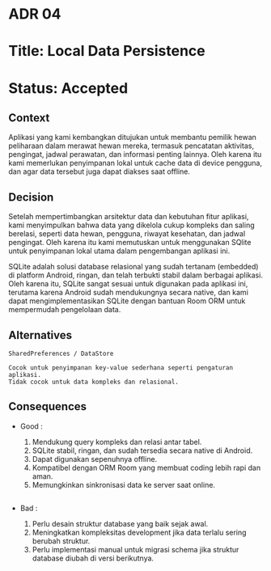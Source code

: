 # ADR 04
# Title: Local Data Persistence
# Status: Accepted

## Context
Aplikasi yang kami kembangkan ditujukan untuk membantu pemilik hewan peliharaan dalam merawat hewan mereka, termasuk pencatatan aktivitas, pengingat, jadwal perawatan, dan informasi penting lainnya. Oleh karena itu kami memerlukan penyimpanan lokal untuk cache data di device pengguna, dan agar data tersebut juga dapat diakses saat offline.

## Decision
Setelah mempertimbangkan arsitektur data dan kebutuhan fitur aplikasi, kami menyimpulkan bahwa data yang dikelola cukup kompleks dan saling berelasi, seperti data hewan, pengguna, riwayat kesehatan, dan jadwal pengingat. Oleh karena itu kami memutuskan untuk menggunakan SQlite untuk penyimpanan lokal utama dalam pengembangan aplikasi ini.

SQLite adalah solusi database relasional yang sudah tertanam (embedded) di platform Android, ringan, dan telah terbukti stabil dalam berbagai aplikasi. Oleh karena itu, SQLite sangat sesuai untuk digunakan pada aplikasi ini, terutama karena Android sudah mendukungnya secara native, dan kami dapat mengimplementasikan SQLite dengan bantuan Room ORM untuk mempermudah pengelolaan data.

## Alternatives
    
    SharedPreferences / DataStore

    Cocok untuk penyimpanan key-value sederhana seperti pengaturan aplikasi.
    Tidak cocok untuk data kompleks dan relasional.

## Consequences
- Good :

    1. Mendukung query kompleks dan relasi antar tabel.
    1. SQLite stabil, ringan, dan sudah tersedia secara native di Android.
    1. Dapat digunakan sepenuhnya offline.
    1. Kompatibel dengan ORM Room yang membuat coding lebih rapi dan aman.
    1. Memungkinkan sinkronisasi data ke server saat online.
##
- Bad : 

    1. Perlu desain struktur database yang baik sejak awal.
    1. Meningkatkan kompleksitas development jika data terlalu sering berubah struktur.
    1. Perlu implementasi manual untuk migrasi schema jika struktur database diubah di versi berikutnya.
